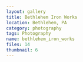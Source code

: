 ```yaml
---
layout: gallery
title: Bethlehem Iron Works
location: Bethlehem, PA
category: photography
tags: Photography
name: bethlehem_iron_works
files: 14
thumbnail: 6
---
```

